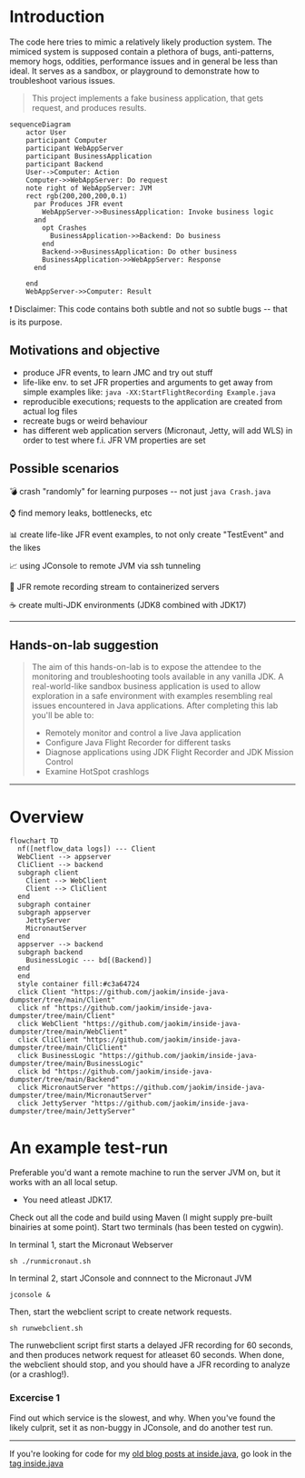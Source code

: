 # Introduction
The code here tries to mimic a relatively likely production system. The mimiced system is supposed contain a plethora of bugs, anti-patterns, memory hogs, oddities, performance issues and in general be less than ideal. It serves as a sandbox, or playground to demonstrate how to troubleshoot various issues.

> This project implements a fake business application, that gets request, and produces results.

```mermaid
sequenceDiagram
    actor User
    participant Computer
    participant WebAppServer
    participant BusinessApplication
    participant Backend
    User-->Computer: Action
    Computer->>WebAppServer: Do request
    note right of WebAppServer: JVM
    rect rgb(200,200,200,0.1)
      par Produces JFR event
        WebAppServer->>BusinessApplication: Invoke business logic
      and 
        opt Crashes
          BusinessApplication->>Backend: Do business
        end
        Backend->>BusinessApplication: Do other business
        BusinessApplication->>WebAppServer: Response
      end
      
    end
    WebAppServer->>Computer: Result
```

:heavy_exclamation_mark: Disclaimer: This code contains both subtle and not so subtle bugs -- that is its purpose.

## Motivations and objective
* produce JFR events, to learn JMC and try out stuff
* life-like env. to set JFR properties and arguments to get away from simple examples like:
     `java -XX:StartFlightRecording Example.java`
* reproducible executions; requests to the application are created from actual log files
* recreate bugs or weird behaviour
* has different web application servers (Micronaut, Jetty, will add WLS) in order to test where f.i. JFR VM properties are set

## Possible scenarios
:bomb: crash "randomly" for learning purposes -- not just `java Crash.java` 

:watch: find memory leaks, bottlenecks, etc

:bar_chart: create life-like JFR event examples, to not only create "TestEvent" and the likes

:chart_with_upwards_trend: using JConsole to remote JVM via ssh tunneling

:vhs: JFR remote recording stream to containerized servers

:coffee: create multi-JDK environments (JDK8 combined with JDK17)

---
## Hands-on-lab suggestion
> The aim of this hands-on-lab is to expose the attendee to the monitoring and troubleshooting tools available in any vanilla JDK. A real-world-like sandbox business application is used to allow exploration in a safe environment with examples resembling real issues encountered in Java applications. After completing this lab you'll be able to:
>
> * Remotely monitor and control a live Java application
> * Configure Java Flight Recorder for different tasks
> * Diagnose applications using JDK Flight Recorder and JDK Mission Control
> * Examine HotSpot crashlogs

---

# Overview

```mermaid
flowchart TD
  nf([netflow_data logs]) --- Client
  WebClient --> appserver
  CliClient --> backend
  subgraph client
    Client --> WebClient
    Client --> CliClient
  end
  subgraph container
  subgraph appserver
    JettyServer
    MicronautServer
  end
  appserver --> backend
  subgraph backend
    BusinessLogic --- bd[(Backend)]
  end
  end
  style container fill:#c3a64724
  click Client "https://github.com/jaokim/inside-java-dumpster/tree/main/Client"
  click nf "https://github.com/jaokim/inside-java-dumpster/tree/main/Client"
  click WebClient "https://github.com/jaokim/inside-java-dumpster/tree/main/WebClient"
  click CliClient "https://github.com/jaokim/inside-java-dumpster/tree/main/CliClient"
  click BusinessLogic "https://github.com/jaokim/inside-java-dumpster/tree/main/BusinessLogic"
  click bd "https://github.com/jaokim/inside-java-dumpster/tree/main/Backend"
  click MicronautServer "https://github.com/jaokim/inside-java-dumpster/tree/main/MicronautServer"
  click JettyServer "https://github.com/jaokim/inside-java-dumpster/tree/main/JettyServer"
```

# An example test-run
Preferable you'd want a remote machine to run the server JVM on, but it works with an all local setup.
* You need atleast JDK17.

Check out all the code and build using Maven (I might supply pre-built binairies at some point).
Start two terminals (has been tested on cygwin). 

In terminal 1, start the Micronaut Webserver
```
sh ./runmicronaut.sh
```

In terminal 2, start JConsole and connnect to the Micronaut JVM
```
jconsole &
```
Then, start the webclient script to create network requests.
```
sh runwebclient.sh
```

The runwebclient script first starts a delayed JFR recording for 60 seconds, and then produces network request for atleaset 60 seconds.
When done, the webclient should stop, and you should have a JFR recording to analyze (or a crashlog!).

### Excercise 1
Find out which service is the slowest, and why. When you've found the likely culprit, set it as non-buggy in JConsole, and do another test run.


---
If you're looking for code for my [old blog posts at inside.java](https://inside.java/u/JoakimNordstrom/), go look in the [tag inside.java](https://github.com/jaokim/inside-java-dumpster/tree/inside.java)


